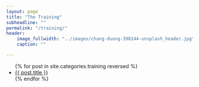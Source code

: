 ```yaml
---
layout: page
title: "The Training"
subheadline: ""
permalink: "/training/"
header:
    image_fullwidth: "../images/chang-duong-398144-unsplash_header.jpg"
    caption: ""

---
```

<ul>
    {% for post in site.categories.training reversed %}
    <li><a href="{{ site.url }}{{ site.baseurl }}{{ post.url }}">{{ post.title }}</a></li>
    {% endfor %}
</ul>